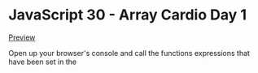 # JavaScript 30 - Array Cardio Day 1

[Preview](https://tphelps93.github.io/array-cardio/)

Open up your browser's console and call the functions expressions that have been set in the <script> tag in the 'index.html'.
